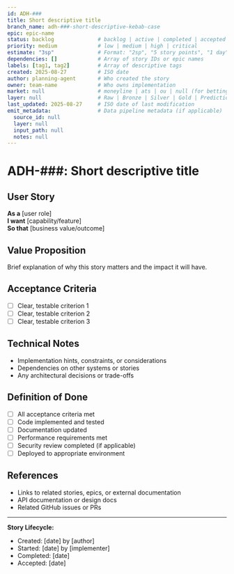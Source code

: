 ```yaml
---
id: ADH-###
title: Short descriptive title
branch_name: adh-###-short-descriptive-kebab-case
epic: epic-name
status: backlog              # backlog | active | completed | accepted | blocked
priority: medium             # low | medium | high | critical
estimate: "3sp"              # Format: "2sp", "5 story points", "1 day", etc.
dependencies: []             # Array of story IDs or epic names
labels: [tag1, tag2]         # Array of descriptive tags
created: 2025-08-27          # ISO date
author: planning-agent       # Who created the story
owner: team-name             # Who owns implementation
market: null                 # moneyline | ats | ou | null (for betting-related stories)
layer: null                  # Raw | Bronze | Silver | Gold | Predictions | Results | Analysis | Reports | Dashboard
last_updated: 2025-08-27     # ISO date of last modification
emit_metadata:               # Data pipeline metadata (if applicable)
  source_id: null
  layer: null
  input_path: null
  notes: null
---
```


# ADH-###: Short descriptive title

## User Story
**As a** [user role]  
**I want** [capability/feature]  
**So that** [business value/outcome]

## Value Proposition
Brief explanation of why this story matters and the impact it will have.

## Acceptance Criteria
- [ ] Clear, testable criterion 1
- [ ] Clear, testable criterion 2  
- [ ] Clear, testable criterion 3

## Technical Notes
- Implementation hints, constraints, or considerations
- Dependencies on other systems or stories
- Any architectural decisions or trade-offs

## Definition of Done
- [ ] All acceptance criteria met
- [ ] Code implemented and tested
- [ ] Documentation updated
- [ ] Performance requirements met
- [ ] Security review completed (if applicable)
- [ ] Deployed to appropriate environment

## References
- Links to related stories, epics, or external documentation
- API documentation or design docs
- Related GitHub issues or PRs

---
**Story Lifecycle:**
- Created: [date] by [author]
- Started: [date] by [implementer]  
- Completed: [date]
- Accepted: [date]

